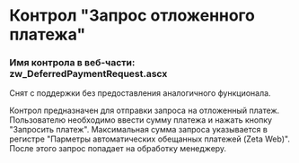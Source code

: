 ﻿---
description: 2.4.11.0
---
# Контрол "Запрос отложенного платежа"
### Имя контрола в веб-части: zw_DeferredPaymentRequest.ascx
Снят с поддержки без предоставления аналогичного функционала.

Контрол предназначен для отправки запроса на отложенный платеж. 
Пользователю необходимо ввести сумму платежа и нажать кнопку "Запросить платеж". Максимальная сумма запроса указывается в регистре "Парметры автоматических обещанных платежей (Zeta Web)".
После этого запрос попадает на обработку менеджеру.
